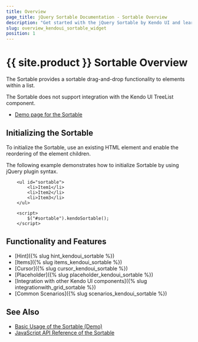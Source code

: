 ```yaml
---
title: Overview
page_title: jQuery Sortable Documentation - Sortable Overview
description: "Get started with the jQuery Sortable by Kendo UI and learn how to create, initialize, and enable the component."
slug: overview_kendoui_sortable_widget
position: 1
---
```


# {{ site.product }} Sortable Overview

The Sortable provides a sortable drag-and-drop functionality to elements within a list.

The Sortable does not support integration with the Kendo UI TreeList component.

* [Demo page for the Sortable](https://demos.telerik.com/kendo-ui/sortable/index)

## Initializing the Sortable

To initialize the Sortable, use an existing HTML element and enable the reordering of the element children.

The following example demonstrates how to initialize Sortable by using jQuery plugin syntax.

```dojo
    <ul id="sortable">
        <li>Item1</li>
        <li>Item2</li>
        <li>Item3</li>
    </ul>

    <script>
        $("#sortable").kendoSortable();
    </script>
```

## Functionality and Features

* [Hint]({% slug hint_kendoui_sortable %})
* [Items]({% slug items_kendoui_sortable %})
* [Cursor]({% slug cursor_kendoui_sortable %})
* [Placeholder]({% slug placeholder_kendoui_sortable %})
* [Integration with other Kendo UI components]({% slug integrationwith_grid_sortable %})
* [Common Scenarios]({% slug scenarios_kendoui_sortable %})

## See Also

* [Basic Usage of the Sortable (Demo)](https://demos.telerik.com/kendo-ui/sortable/index)
* [JavaScript API Reference of the Sortable](/api/javascript/ui/sortable)
